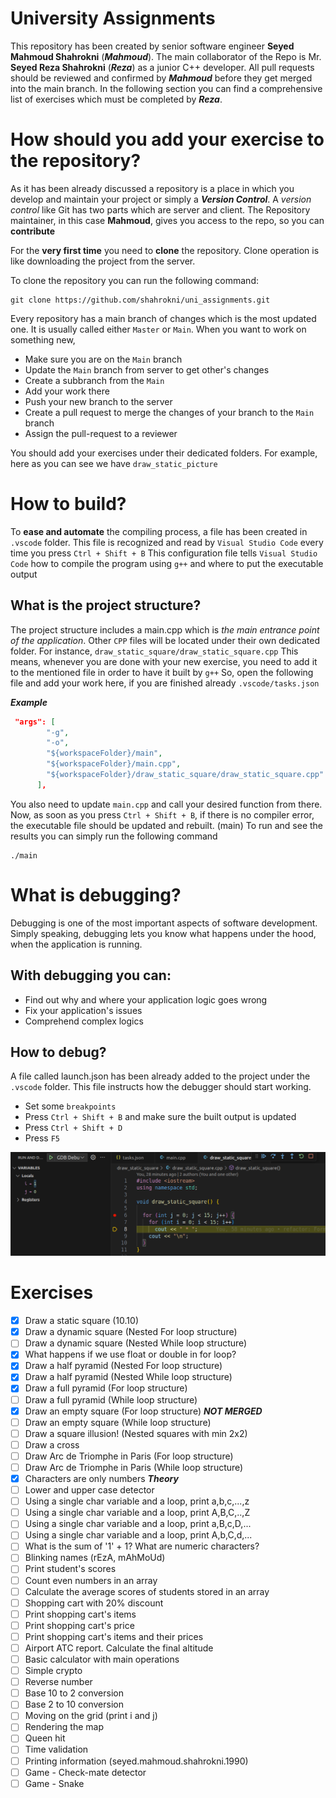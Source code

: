 # University Assignments

This repository has been created by senior software engineer **Seyed Mahmoud Shahrokni** (**_Mahmoud_**).
The main collaborator of the Repo is Mr. **Seyed Reza Shahrokni** (**_Reza_**) as a junior C++ developer.
All pull requests should be reviewed and confirmed by **_Mahmoud_** before they get merged into the main branch.
In the following section you can find a comprehensive list of exercises which must be completed by **_Reza_**.

# How should you add your exercise to the repository?

As it has been already discussed a repository is a place in which you develop and maintain your project or simply a **_Version Control_**.
A _version control_ like Git has two parts which are server and client. The Repository maintainer, in this case **Mahmoud**, gives you access to the repo, so you can **contribute**

For the **very first time** you need to **clone** the repository. Clone operation is like downloading the project from the server.

To clone the repository you can run the following command:

```
git clone https://github.com/shahrokni/uni_assignments.git
```

Every repository has a main branch of changes which is the most updated one. It is usually called either `Master` or `Main`.
When you want to work on something new,

- Make sure you are on the `Main` branch
- Update the `Main` branch from server to get other's changes
- Create a subbranch from the `Main`
- Add your work there
- Push your new branch to the server
- Create a pull request to merge the changes of your branch to the `Main` branch
- Assign the pull-request to a reviewer

You should add your exercises under their dedicated folders. For example, here as you can see we have `draw_static_picture`

# How to build?

To **ease and automate** the compiling process, a file has been created in `.vscode` folder.
This file is recognized and read by `Visual Studio Code` every time you press `Ctrl + Shift + B`
This configuration file tells `Visual Studio Code` how to compile the program using `g++` and where to put the executable output

## What is the project structure?

The project structure includes a main.cpp which is _the main entrance point of the application_. Other `CPP` files will be located under their own dedicated folder. For instance, `draw_static_square/draw_static_square.cpp`
This means, whenever you are done with your new exercise, you need to add it to the mentioned file in order to have it built by `g++`
So, open the following file and add your work here, if you are finished already `.vscode/tasks.json`

**_Example_**

```json
 "args": [
        "-g",
        "-o",
        "${workspaceFolder}/main",
        "${workspaceFolder}/main.cpp",
        "${workspaceFolder}/draw_static_square/draw_static_square.cpp"
      ],
```

You also need to update `main.cpp` and call your desired function from there.
Now, as soon as you press `Ctrl + Shift + B`, if there is no compiler error, the executable file should be updated and rebuilt. (main)
To run and see the results you can simply run the following command

```
./main
```

# What is debugging?

Debugging is one of the most important aspects of software development. Simply speaking, debugging lets you know what happens under the hood, when the application is running.

## With debugging you can:

- Find out why and where your application logic goes wrong
- Fix your application's issues
- Comprehend complex logics

## How to debug?

A file called launch.json has been already added to the project under the `.vscode` folder. This file instructs how the debugger should start working.

- Set some `breakpoints`
- Press `Ctrl + Shift + B` and make sure the built output is updated
- Press `Ctrl + Shift + D`
- Press `F5`

![Debugger example](public/debug-example.png)

# Exercises

- [x] Draw a static square (10.10)
- [x] Draw a dynamic square (Nested For loop structure)
- [ ] Draw a dynamic square (Nested While loop structure)
- [x] What happens if we use float or double in for loop?
- [x] Draw a half pyramid (Nested For loop structure)
- [x] Draw a half pyramid (Nested While loop structure)
- [x] Draw a full pyramid (For loop structure)
- [ ] Draw a full pyramid (While loop structure)
- [x] Draw an empty square (For loop structure) **_NOT MERGED_**
- [ ] Draw an empty square (While loop structure)
- [ ] Draw a square illusion! (Nested squares with min 2x2)
- [ ] Draw a cross
- [ ] Draw Arc de Triomphe in Paris (For loop structure)
- [ ] Draw Arc de Triomphe in Paris (While loop structure)
- [x] Characters are only numbers **_Theory_**
- [ ] Lower and upper case detector
- [ ] Using a single char variable and a loop, print a,b,c,...,z
- [ ] Using a single char variable and a loop, print A,B,C,..,Z
- [ ] Using a single char variable and a loop, print a,B,c,D,...
- [ ] Using a single char variable and a loop, print A,b,C,d,...
- [ ] What is the sum of '1' + 1? What are numeric characters?
- [ ] Blinking names (rEzA, mAhMoUd)
- [ ] Print student's scores
- [ ] Count even numbers in an array
- [ ] Calculate the average scores of students stored in an array
- [ ] Shopping cart with 20% discount
- [ ] Print shopping cart's items
- [ ] Print shopping cart's price
- [ ] Print shopping cart's items and their prices
- [ ] Airport ATC report. Calculate the final altitude
- [ ] Basic calculator with main operations
- [ ] Simple crypto
- [ ] Reverse number
- [ ] Base 10 to 2 conversion
- [ ] Base 2 to 10 conversion
- [ ] Moving on the grid (print i and j)
- [ ] Rendering the map
- [ ] Queen hit
- [ ] Time validation
- [ ] Printing information (seyed.mahmoud.shahrokni.1990)
- [ ] Game - Check-mate detector
- [ ] Game - Snake
